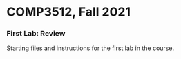 # COMP3512, Fall 2021
### First Lab: Review
Starting files and instructions for the first lab in the course.

  
